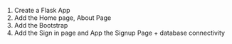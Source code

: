 1. Create a Flask App
2. Add the Home page, About Page
3. Add the Bootstrap
4. Add the Sign in page and App the Signup Page + database connectivity 
